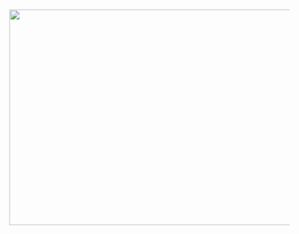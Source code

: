 
<h3 align="Center"><img align="Center" src="https://github.com/Lucas-Quandt/Lucas-Quandt/assets/103226578/3b1157ab-3e14-4071-8c47-ca3a2593682d" alt="" height="388" width="870" /a>

                                                                                                



  
  
  
  
                                                                                                             
                                                                                                                           
                                                                                                                                







